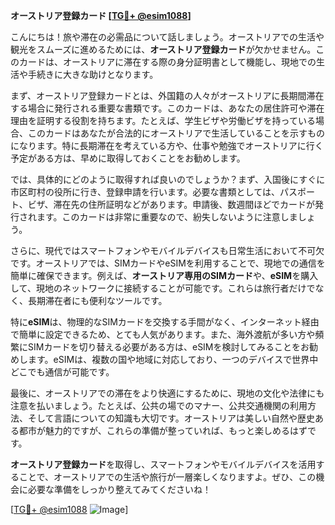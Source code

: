 **オーストリア登録カード [[TG💪+ @esim1088](https://t.me/s/esim1088)]**

こんにちは！旅や滞在の必需品について話しましょう。オーストリアでの生活や観光をスムーズに進めるためには、**オーストリア登録カード**が欠かせません。このカードは、オーストリアに滞在する際の身分証明書として機能し、現地での生活や手続きに大きな助けとなります。

まず、オーストリア登録カードとは、外国籍の人々がオーストリアに長期間滞在する場合に発行される重要な書類です。このカードは、あなたの居住許可や滞在理由を証明する役割を持ちます。たとえば、学生ビザや労働ビザを持っている場合、このカードはあなたが合法的にオーストリアで生活していることを示すものになります。特に長期滞在を考えている方や、仕事や勉強でオーストリアに行く予定がある方は、早めに取得しておくことをお勧めします。

では、具体的にどのように取得すれば良いのでしょうか？まず、入国後にすぐに市区町村の役所に行き、登録申請を行います。必要な書類としては、パスポート、ビザ、滞在先の住所証明などがあります。申請後、数週間ほどでカードが発行されます。このカードは非常に重要なので、紛失しないように注意しましょう。

さらに、現代ではスマートフォンやモバイルデバイスも日常生活において不可欠です。オーストリアでは、SIMカードやeSIMを利用することで、現地での通信を簡単に確保できます。例えば、**オーストリア専用のSIMカード**や、**eSIM**を購入して、現地のネットワークに接続することが可能です。これらは旅行者だけでなく、長期滞在者にも便利なツールです。

特に**eSIM**は、物理的なSIMカードを交換する手間がなく、インターネット経由で簡単に設定できるため、とても人気があります。また、海外渡航が多い方や頻繁にSIMカードを切り替える必要がある方は、eSIMを検討してみることをお勧めします。eSIMは、複数の国や地域に対応しており、一つのデバイスで世界中どこでも通信が可能です。

最後に、オーストリアでの滞在をより快適にするために、現地の文化や法律にも注意を払いましょう。たとえば、公共の場でのマナー、公共交通機関の利用方法、そして言語についての知識も大切です。オーストリアは美しい自然や歴史ある都市が魅力的ですが、これらの準備が整っていれば、もっと楽しめるはずです。

**オーストリア登録カード**を取得し、スマートフォンやモバイルデバイスを活用することで、オーストリアでの生活や旅行が一層楽しくなりますよ。ぜひ、この機会に必要な準備をしっかり整えてみてくださいね！

[[TG💪+ @esim1088](https://t.me/s/esim1088) ![Image](https://i.postimg.cc/Y0z9fWf4/image.png)]
